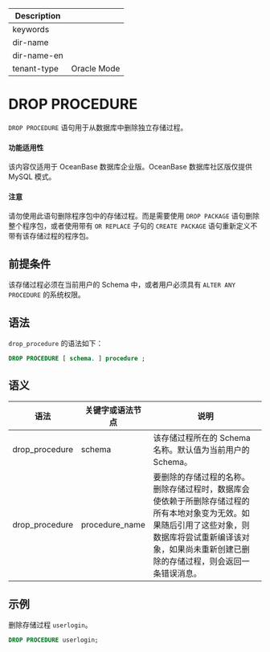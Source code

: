 | Description   |                 |
|---------------|-----------------|
| keywords      |                 |
| dir-name      |                 |
| dir-name-en   |                 |
| tenant-type   | Oracle Mode     |


# DROP PROCEDURE

`DROP PROCEDURE` 语句用于从数据库中删除独立存储过程。

  <main id="notice" >
    <h4>功能适用性</h4>
    <p>该内容仅适用于 OceanBase 数据库企业版。OceanBase 数据库社区版仅提供 MySQL 模式。
  </main>

  <main id="notice" type='notice'>
    <h4>注意</h4>  
    <p>请勿使用此语句删除程序包中的存储过程。而是需要使用 <code>DROP PACKAGE</code> 语句删除整个程序包，或者使用带有 <code>OR REPLACE</code> 子句的 <code>CREATE PACKAGE</code> 语句重新定义不带有该存储过程的程序包。</p>
  </main>

前提条件 
-------------------------

该存储过程必须在当前用户的 Schema 中，或者用户必须具有 `ALTER ANY PROCEDURE` 的系统权限。

语法 
-----------------------

`drop_procedure` 的语法如下：

```sql
DROP PROCEDURE [ schema. ] procedure ;
```



语义 
-----------------------



|       语法       |    关键字或语法节点    |                                                           说明                                                            |
|----------------|----------------|-------------------------------------------------------------------------------------------------------------------------|
| drop_procedure | schema         | 该存储过程所在的 Schema 名称。默认值为当前用户的 Schema。                                                                                    |
| drop_procedure | procedure_name | 要删除的存储过程的名称。 删除存储过程时，数据库会使依赖于所删除存储过程的所有本地对象变为无效。如果随后引用了这些对象，则数据库将尝试重新编译该对象，如果尚未重新创建已删除的存储过程，则会返回一条错误消息。 |



示例 
-----------------------

删除存储过程 `userlogin`。

```sql
DROP PROCEDURE userlogin; 
```


